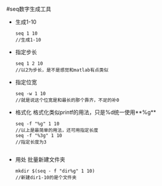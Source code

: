 #seq数字生成工具

- 生成1-10
  ```
  seq 1 10
  //生成1-10
  ```

- 指定步长
  ```
  seq 1 2 10
  //以2为步长，是不是感觉和matlab有点类似
  ```

- 指定位宽
  ```
  seq -w 1 10
  //就是说这个位宽是和最长的那个靠齐，不足的补0
  ```

- 格式化
  格式化类似printf的用法，只是%d统一使用**%g**
  ```
  seq -f "%g" 1 10
  //以上是最简单的用法，还可用指定长度
  seq -f "%3g" 1 10
  //指定长度为3
  

- 用处
  批量新建文件夹
  ```
  mkdir $(seq - f "dir%g" 1 10)
  //新建dir1-10的是个文件夹
  ```
